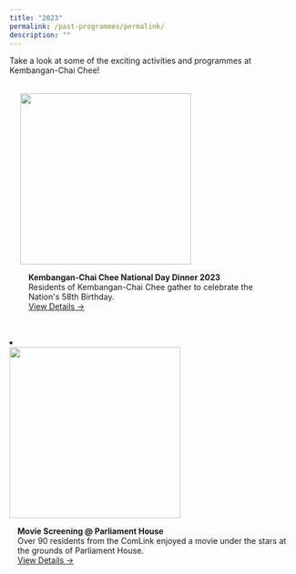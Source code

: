 ```yaml
---
title: "2023"
permalink: /past-programmes/permalink/
description: ""
---
```

Take a look at some of the exciting activities and programmes at Kembangan-Chai Chee!

<ul style="display: grid; grid-template-columns: repeat(auto-fit, minmax(228px, 1fr)); gap: 1rem; margin: 2rem 2vw; padding: 0; list-style-type: none;"> 
	
<li><div style="position: relative; display: block; height: 100%;  overflow: hidden; text-decoration: none;">
	<div style="width:300px;height:auto;"><img style="height:auto;width:300px;" src="/images/Past%20Programmes/2023/K%20CC%20NDD%202023/k-cc%20ndd%202023%20-%201.png"></div><div style="position: relative; display: flex; align-items: center; gap: 2em; padding: 1em 1em 0;"></div><p style="padding: 0 1em 1em;margin: 0; overflow: hidden;"><b>Kembangan-Chai Chee National Day Dinner 2023</b>
	<br>Residents of Kembangan-Chai Chee gather to celebrate the Nation's 58th Birthday.<br> <a href="/past-programmes/2023/ndd2023/">View Details -&gt;</a> </p> </div></li></ul>

<li><div style="position: relative; display: block; height: 100%;  overflow: hidden; text-decoration: none;">
	<div style="width:300px;height:auto;"><img style="height:auto;width:300px;" src="!/images/Past%20Programmes/2023/Movie%20Screening%20(PH)/imgm0803.JPG"></div><div style="position: relative; display: flex; align-items: center; gap: 2em; padding: 1em 1em 0;"></div><p style="padding: 0 1em 1em;margin: 0; overflow: hidden;">
	<b>Movie Screening @ Parliament House</b>
	<br>Over 90 residents from the ComLink enjoyed a movie under the stars at the grounds of Parliament House. <br> <a href="/past-programmes/moviescreeningph/">View Details -&gt;</a> </p> </div></li>
	
<ul></ul>